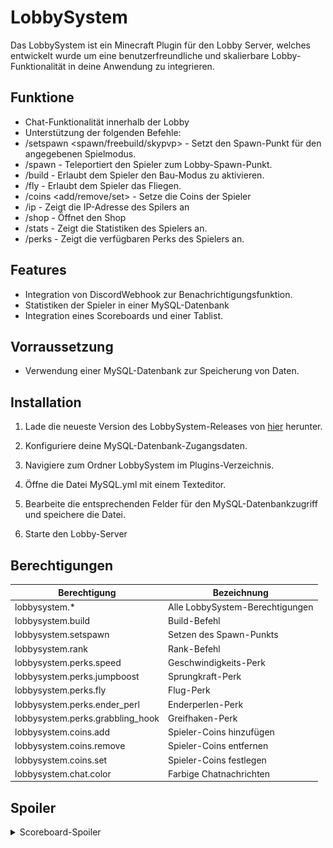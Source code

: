 # LobbySystem
Das LobbySystem ist ein Minecraft Plugin für den Lobby Server, welches entwickelt wurde um eine benutzerfreundliche und skalierbare Lobby-Funktionalität in deine Anwendung zu integrieren.

## Funktione
- Chat-Funktionalität innerhalb der Lobby
- Unterstützung der folgenden Befehle:
- /setspawn <spawn/freebuild/skypvp> - Setzt den Spawn-Punkt für den angegebenen Spielmodus.
- /spawn - Teleportiert den Spieler zum Lobby-Spawn-Punkt.
- /build - Erlaubt dem Spieler den Bau-Modus zu aktivieren.
- /fly - Erlaubt dem Spieler das Fliegen.
- /coins <add/remove/set> <player> <ammount> - Setze die Coins der Spieler
- /ip <player> - Zeigt die IP-Adresse des Spilers an
- /shop - Öffnet den Shop
- /stats - Zeigt die Statistiken des Spielers an.
- /perks - Zeigt die verfügbaren Perks des Spielers an.

## Features
- Integration von DiscordWebhook zur Benachrichtigungsfunktion.
- Statistiken der Spieler in einer MySQL-Datenbank
- Integration eines Scoreboards und einer Tablist.

## Vorraussetzung
- Verwendung einer MySQL-Datenbank zur Speicherung von Daten.


## Installation
1. Lade die neueste Version des LobbySystem-Releases von [hier](https://github.com/Dustin284/LobbySystem/releases) herunter.

2. Konfiguriere deine MySQL-Datenbank-Zugangsdaten.
3. Navigiere zum Ordner LobbySystem im Plugins-Verzeichnis.
4. Öffne die Datei MySQL.yml mit einem Texteditor.
5. Bearbeite die entsprechenden Felder für den MySQL-Datenbankzugriff und speichere die Datei.
6. Starte den Lobby-Server

## Berechtigungen
| Berechtigung                       | Bezeichnung               |
|------------------------------------|---------------------------|
| lobbysystem.*                      | Alle LobbySystem-Berechtigungen |
| lobbysystem.build                  | Build-Befehl              |
| lobbysystem.setspawn               | Setzen des Spawn-Punkts    |
| lobbysystem.rank                   | Rank-Befehl              |
| lobbysystem.perks.speed            | Geschwindigkeits-Perk      |
| lobbysystem.perks.jumpboost        | Sprungkraft-Perk           |
| lobbysystem.perks.fly              | Flug-Perk                  |
| lobbysystem.perks.ender_perl       | Enderperlen-Perk           |
| lobbysystem.perks.grabbling_hook   | Greifhaken-Perk            |
| lobbysystem.coins.add              | Spieler-Coins hinzufügen   |
| lobbysystem.coins.remove           | Spieler-Coins entfernen    |
| lobbysystem.coins.set              | Spieler-Coins festlegen    |
| lobbysystem.chat.color             | Farbige Chatnachrichten             |

## Spoiler
<details>
  <summary>Scoreboard-Spoiler</summary>
  <img src="/assets/x8fcVlxXR7CA_0klFFqzHQ.png"/>
</details>



